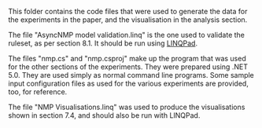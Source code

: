 This folder contains the code files that were used to generate the data for the experiments in the paper, and the visualisation in the analysis section.

The file "AsyncNMP model validation.linq" is the one used to validate the ruleset, as per section 8.1.  It should be run using [LINQPad](https://www.linqpad.net/).

The files "nmp.cs" and "nmp.csproj" make up the program that was used for the other sections of the experiments.  They were prepared using .NET 5.0.  They are used simply as normal command line programs.  Some sample input configuration files as used for the various experiments are provided, too, for reference.

The file "NMP Visualisations.linq" was used to produce the visualisations shown in section 7.4, and should also be run with LINQPad.

